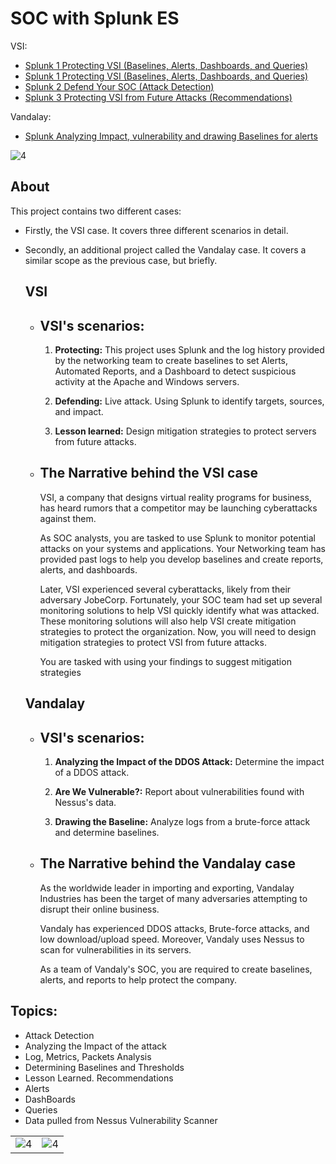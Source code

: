 # SOC with Splunk ES

VSI:
- [Splunk 1 Protecting VSI (Baselines, Alerts, Dashboards, and Queries)](/Splunk%201%20Protecting%20VSI%20(Baselines%2C%20Alerts%2C%20Dashboards%2C%20and%20Queries).md)
- [Splunk 1 Protecting VSI (Baselines, Alerts, Dashboards, and Queries)](/Splunk%201%20Protecting%20VSI%20(Baselines%2C%20Alerts%2C%20Dashboards%2C%20and%20Queries).md)
- [Splunk 2 Defend Your SOC (Attack Detection)](/Splunk%202%20Defend%20Your%20SOC%20(Attack%20Detection).md)
- [Splunk 3 Protecting VSI from Future Attacks (Recommendations)](/Splunk%203%20Protecting%20VSI%20from%20Future%20Attacks%20(Recommendations).md)

Vandalay: 
- [Splunk Analyzing Impact, vulnerability and drawing Baselines for alerts](/Splunk%20Analyzing%20Impact%2C%20vulnerability%20and%20drawing%20Baselines%20for%20alerts.md)

![4](/Images/2/8.png)

## About

This project contains two different cases:

- Firstly, the VSI case. It covers three different scenarios in detail.
- Secondly, an additional project called the Vandalay case. It covers a similar scope as the previous case, but briefly. 

    ## VSI

    - ## VSI's scenarios:

        1. **Protecting:** This project uses Splunk and the log history provided by the networking team to create baselines to set Alerts, Automated Reports, and a Dashboard to detect suspicious activity at the Apache and Windows servers.

        2. **Defending:**  Live attack. Using Splunk to identify targets, sources, and impact.

        3. **Lesson learned:** Design mitigation strategies to protect servers from future attacks.

    - ## **The Narrative behind the VSI case**
    
        VSI, a company that designs virtual reality programs for business, has heard rumors that a competitor may be launching cyberattacks against them. 

        As SOC analysts, you are tasked to use Splunk to monitor potential attacks on your systems and applications. Your Networking team has provided past logs to help you develop baselines and create reports, alerts, and dashboards.

        Later, VSI experienced several cyberattacks, likely from their adversary JobeCorp. Fortunately, your SOC team had set up several monitoring solutions to help VSI quickly identify what was attacked. These monitoring solutions will also help VSI create mitigation strategies to protect the organization. Now, you will need to design mitigation strategies to protect VSI from future attacks.

        You are tasked with using your findings to suggest mitigation strategies

    ## Vandalay

    - ## VSI's scenarios:

        1. **Analyzing the Impact of the DDOS Attack:** Determine the impact of a DDOS attack.

        2. **Are We Vulnerable?:** Report about vulnerabilities found with Nessus's data.

        3. **Drawing the Baseline:** Analyze logs from a brute-force attack and determine baselines.

    - ## **The Narrative behind the Vandalay case**
        As the worldwide leader in importing and exporting, Vandalay Industries has been the target of many adversaries attempting to disrupt their online business. 

        Vandaly has experienced DDOS attacks, Brute-force attacks, and low download/upload speed. Moreover, Vandaly uses Nessus to scan for vulnerabilities in its servers. 

        As a team of Vandaly's SOC, you are required to create baselines, alerts, and reports to help protect the company.



## Topics:
- Attack Detection
- Analyzing the Impact of the attack
- Log, Metrics, Packets Analysis
- Determining Baselines and Thresholds
- Lesson Learned. Recommendations
- Alerts
- DashBoards
- Queries
- Data pulled from Nessus Vulnerability Scanner

| | |
| -- | -- |
| ![4](/Images/3/4.png) | ![4](/Images/2/9.png) |


